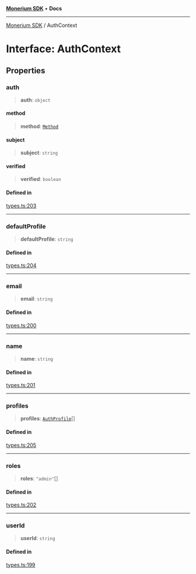 [**Monerium SDK**](../README.md) • **Docs**

---

[Monerium SDK](../README.md) / AuthContext

# Interface: AuthContext

## Properties

### auth

> **auth**: `object`

#### method

> **method**: [`Method`](../enumerations/Method.md)

#### subject

> **subject**: `string`

#### verified

> **verified**: `boolean`

#### Defined in

[types.ts:203](https://github.com/monerium/js-monorepo/blob/6fd0ad80ad4e8d991580cbeedf4372ce7e758e51/packages/sdk/src/types.ts#L203)

---

### defaultProfile

> **defaultProfile**: `string`

#### Defined in

[types.ts:204](https://github.com/monerium/js-monorepo/blob/6fd0ad80ad4e8d991580cbeedf4372ce7e758e51/packages/sdk/src/types.ts#L204)

---

### email

> **email**: `string`

#### Defined in

[types.ts:200](https://github.com/monerium/js-monorepo/blob/6fd0ad80ad4e8d991580cbeedf4372ce7e758e51/packages/sdk/src/types.ts#L200)

---

### name

> **name**: `string`

#### Defined in

[types.ts:201](https://github.com/monerium/js-monorepo/blob/6fd0ad80ad4e8d991580cbeedf4372ce7e758e51/packages/sdk/src/types.ts#L201)

---

### profiles

> **profiles**: [`AuthProfile`](AuthProfile.md)[]

#### Defined in

[types.ts:205](https://github.com/monerium/js-monorepo/blob/6fd0ad80ad4e8d991580cbeedf4372ce7e758e51/packages/sdk/src/types.ts#L205)

---

### roles

> **roles**: `"admin"`[]

#### Defined in

[types.ts:202](https://github.com/monerium/js-monorepo/blob/6fd0ad80ad4e8d991580cbeedf4372ce7e758e51/packages/sdk/src/types.ts#L202)

---

### userId

> **userId**: `string`

#### Defined in

[types.ts:199](https://github.com/monerium/js-monorepo/blob/6fd0ad80ad4e8d991580cbeedf4372ce7e758e51/packages/sdk/src/types.ts#L199)

